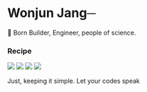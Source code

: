 
<h1>Wonjun Jang─</h1>
<p>👋 Born Builder, Engineer, people of science. </p>

<h3>Recipe</h3>
<p>
 <img src="http://img.shields.io/badge/TypeScript-3178C6?style=flat-square&logo=TypeScript&logoColor=white" />
 <img src="https://img.shields.io/badge/tailwindcss-0b1120?style=flat-square&logo=tailwindcss&logoColor=0ea5e9" />
 <img src="http://img.shields.io/badge/React-61DAFB?style=flat-square&logo=react&logoColor=white" /> 
 <img src="https://img.shields.io/badge/Next.js-000000?style=flat-square&logo=next.js&logoColor=white" />
</p>

Just, keeping it simple. Let your codes speak
